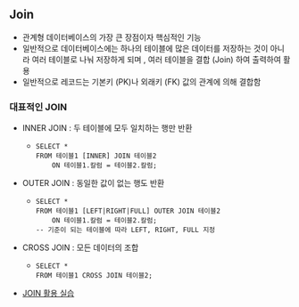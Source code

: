 ## Join

* 관계형 데이터베이스의 가장 큰 장점이자 핵심적인 기능
* 일반적으로 데이터베이스에는 하나의 테이블에 많은 데이터를 저장하는 것이 아니라 여러 테이블로 나눠 저장하게 되며 , 여러 테이블을 결합 (Join) 하여 출력하여 활용
* 일반적으로 레코드는 기본키 (PK)나 외래키 (FK) 값의 관계에 의해 결합함

### 대표적인 JOIN

* INNER JOIN : 두 테이블에 모두 일치하는 행만 반환

  * ```sqlite
    SELECT *
    FROM 테이블1 [INNER] JOIN 테이블2
    	ON 테이블1.칼럼 = 테이블2.칼럼;
    ```

* OUTER JOIN : 동일한 값이 없는 행도 반환

  * ```sqlite
    SELECT *
    FROM 테이블1 [LEFT|RIGHT|FULL] OUTER JOIN 테이블2
    	ON 테이블1.칼럼 = 테이블2.칼럼;
    -- 기준이 되는 테이블에 따라 LEFT, RIGHT, FULL 지정
    ```

* CROSS JOIN : 모든 데이터의 조합

  * ```sqlite
    SELECT *
    FROM 테이블1 CROSS JOIN 테이블2;
    ```

* [JOIN 활용 실습](./12_JOIN.sql)